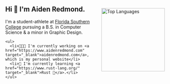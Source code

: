 <div style="display: flex; align-items: center; gap: 20px;">
  <div>
    <h2>Hi 👋 I'm Aiden Redmond.</h2>
    <p>I'm a student-athlete at <a href="https://www.flsouthern.edu/" target="_blank">Florida Southern College</a> pursuing a B.S. in Computer Science & a minor in Graphic Design.</p>
    
    <ul>
      <li>👨🏽‍💻 I'm currently working on <a href="https://www.aidenredmond.com" target="_blank">aidenredmond.com</a>, which is my personal website</li>
      <li>🧠 I'm currently learning <a href="https://www.rust-lang.org/" target="_blank">Rust 🦀</a>.</li>
    </ul>
  </div>
  
  <a href="https://github.com/anuraghazra/github-readme-stats" target="_blank">
    <img height="200" src="https://github-readme-stats.vercel.app/api/top-langs?username=aredmondd&layout=compact&langs_count=8&card_width=320" alt="Top Languages"/>
  </a>
</div>
